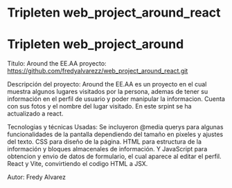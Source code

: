 # Tripleten web_project_around_react

# Tripleten web_project_around
Titulo: Around the EE.AA
proyecto: https://github.com/fredyalvarezz/web_project_around_react.git


Descripción del proyecto: 
Around the EE.AA es un proyecto en el cual muestra algunos lugares visitados por la persona, ademas de tener su información en el perfil de usuario y poder manipular la informacion.
Cuenta con sus fotos y el nombre del lugar visitado.
En este srpint se ha actualizado a react.


Tecnologias y técnicas Usadas: 
Se incluyeron @media querys para algunas funcionalidades de la pantalla dependiendo del tamaño en pixeles y ajustes del texto.
CSS para diseño de la página.
HTML para estructura de la información y bloques almacenales de información.
Y JavaScript para obtencion y envio de datos de formulario, el cual aparece al editar el perfil.
React y Vite, convirtiendo el codigo HTML a JSX.


Autor: Fredy Alvarez

